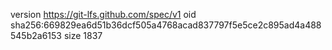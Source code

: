 version https://git-lfs.github.com/spec/v1
oid sha256:669829ea6d51b36dcf505a4768acad837797f5e5ce2c895ad4a488545b2a6153
size 1837
